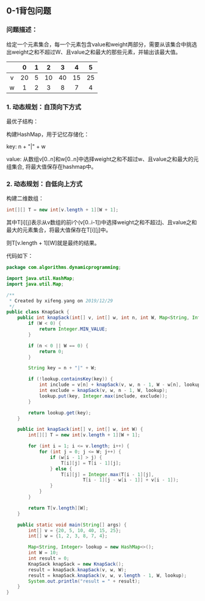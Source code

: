 ## 0-1背包问题

### 问题描述：

给定一个元素集合，每一个元素包含value和weight两部分，需要从该集合中挑选出weight之和不超过W、且value之和最大的那些元素，并输出该最大值。

|      |  0   |  1   |  2   |  3   |  4   |  5   |
| :--: | :--: | :--: | :--: | :--: | :--: | :--: |
|  v   |  20  |  5   |  10  |  40  |  15  |  25  |
|  w   |  1   |  2   |  3   |  8   |  7   |  4   |

### 1. 动态规划：自顶向下方式

最优子结构：

构建HashMap，用于记忆存储化：

key:      n + "|" + w

value:  从数组v[0..n]和w[0..n]中选择weight之和不超过w、且value之和最大的元组集合, 将最大值保存在hashmap中。
### 2. 动态规划：自低向上方式
构建二维数组：
```java
int[][] T = new int[v.length + 1][W + 1];
```
其中T\[i]\[j]表示从v数组的前i个(v[0..i-1])中选择weight之和不超过j、且value之和最大的元素集合，将最大值保存在T\[i]\[j]中。

则T\[v.length + 1]\[W]就是最终的结果。

代码如下：
```java
package com.algorithms.dynamicprogramming;

import java.util.HashMap;
import java.util.Map;

/**
 * Created by xifeng.yang on 2019/12/29
 */
public class KnapSack {
    public int knapSack(int[] v, int[] w, int n, int W, Map<String, Integer> lookup) {
        if (W < 0) {
            return Integer.MIN_VALUE;
        }

        if (n < 0 || W == 0) {
            return 0;
        }

        String key = n + "|" + W;

        if (!lookup.containsKey(key)) {
            int include = v[n] + knapSack(v, w, n - 1, W - w[n], lookup);
            int exclude = knapSack(v, w, n - 1, W, lookup);
            lookup.put(key, Integer.max(include, exclude));
        }

        return lookup.get(key);
    }

    public int knapSack(int[] v, int[] w, int W) {
        int[][] T = new int[v.length + 1][W + 1];

        for (int i = 1; i <= v.length; i++) {
            for (int j = 0; j <= W; j++) {
                if (w[i - 1] > j) {
                    T[i][j] = T[i - 1][j];
                } else {
                    T[i][j] = Integer.max(T[i - 1][j],
                            T[i - 1][j - w[i - 1]] + v[i - 1]);
                }
            }
        }

        return T[v.length][W];
    }

    public static void main(String[] args) {
        int[] v = {20, 5, 10, 40, 15, 25};
        int[] w = {1, 2, 3, 8, 7, 4};

        Map<String, Integer> lookup = new HashMap<>();
        int W = 10;
        int result = 0;
        KnapSack knapSack = new KnapSack();
        result = knapSack.knapSack(v, w, W);
        result = knapSack.knapSack(v, w, v.length - 1, W, lookup);
        System.out.println("result = " + result);
    }
}

```
